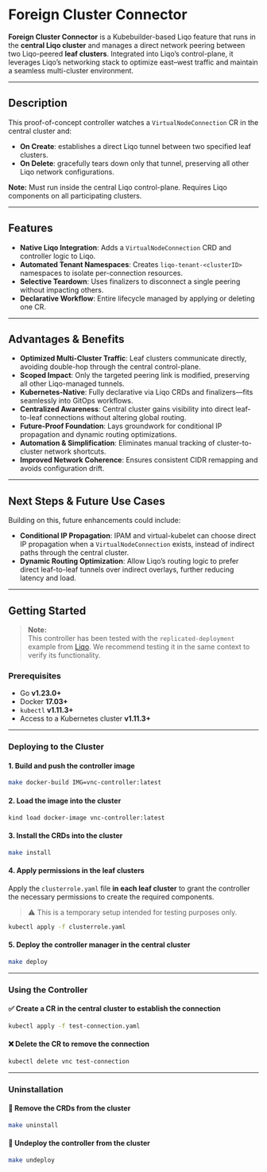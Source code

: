 # Foreign Cluster Connector

**Foreign Cluster Connector** is a Kubebuilder-based Liqo feature that runs in the **central Liqo cluster** and manages a direct network peering between two Liqo-peered **leaf clusters**. Integrated into Liqo’s control-plane, it leverages Liqo’s networking stack to optimize east–west traffic and maintain a seamless multi-cluster environment.

---

## Description

This proof-of-concept controller watches a `VirtualNodeConnection` CR in the central cluster and:

- **On Create**: establishes a direct Liqo tunnel between two specified leaf clusters.  
- **On Delete**: gracefully tears down only that tunnel, preserving all other Liqo network configurations.

**Note:** Must run inside the central Liqo control-plane. Requires Liqo components on all participating clusters.

---

## Features

- **Native Liqo Integration**: Adds a `VirtualNodeConnection` CRD and controller logic to Liqo.  
- **Automated Tenant Namespaces**: Creates `liqo-tenant-<clusterID>` namespaces to isolate per-connection resources.  
- **Selective Teardown**: Uses finalizers to disconnect a single peering without impacting others.  
- **Declarative Workflow**: Entire lifecycle managed by applying or deleting one CR.

---

## Advantages & Benefits

- **Optimized Multi-Cluster Traffic**: Leaf clusters communicate directly, avoiding double-hop through the central control-plane.  
- **Scoped Impact**: Only the targeted peering link is modified, preserving all other Liqo-managed tunnels.  
- **Kubernetes-Native**: Fully declarative via Liqo CRDs and finalizers—fits seamlessly into GitOps workflows.  
- **Centralized Awareness**: Central cluster gains visibility into direct leaf-to-leaf connections without altering global routing.  
- **Future-Proof Foundation**: Lays groundwork for conditional IP propagation and dynamic routing optimizations.  
- **Automation & Simplification**: Eliminates manual tracking of cluster-to-cluster network shortcuts.  
- **Improved Network Coherence**: Ensures consistent CIDR remapping and avoids configuration drift.

---

## Next Steps & Future Use Cases

Building on this, future enhancements could include:

- **Conditional IP Propagation**: IPAM and virtual-kubelet can choose direct IP propagation when a `VirtualNodeConnection` exists, instead of indirect paths through the central cluster.  
- **Dynamic Routing Optimization**: Allow Liqo’s routing logic to prefer direct leaf-to-leaf tunnels over indirect overlays, further reducing latency and load.

---


## Getting Started

> **Note:**  
> This controller has been tested with the `replicated-deployment` example from [Liqo](https://github.com/liqotech/liqo). We recommend testing it in the same context to verify its functionality.

### Prerequisites

- Go **v1.23.0+**
- Docker **17.03+**
- `kubectl` **v1.11.3+**
- Access to a Kubernetes cluster **v1.11.3+**

---

### Deploying to the Cluster

#### 1. **Build and push the controller image**

```sh
make docker-build IMG=vnc-controller:latest
```

#### 2. **Load the image into the cluster**

```sh
kind load docker-image vnc-controller:latest
```

#### 3. **Install the CRDs into the cluster**

```sh
make install
```

#### 4. **Apply permissions in the leaf clusters**

Apply the `clusterrole.yaml` file **in each leaf cluster** to grant the controller the necessary permissions to create the required components.

> ⚠️ This is a temporary setup intended for testing purposes only.

```sh
kubectl apply -f clusterrole.yaml
```

#### 5. **Deploy the controller manager in the central cluster**

```sh
make deploy
```

---

### Using the Controller

#### ✅ Create a CR in the central cluster to establish the connection

```sh
kubectl apply -f test-connection.yaml
```

#### ❌ Delete the CR to remove the connection

```sh
kubectl delete vnc test-connection
```

---

### Uninstallation

#### 🔻 Remove the CRDs from the cluster

```sh
make uninstall
```

#### 🔻 Undeploy the controller from the cluster

```sh
make undeploy
```

